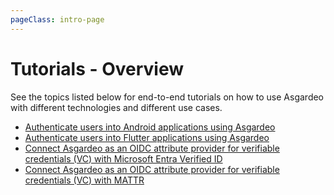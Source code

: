```yaml
---
pageClass: intro-page
---
```


# Tutorials - Overview

See the topics listed below for end-to-end tutorials on how to use Asgardeo with different technologies and different use cases.

- [Authenticate users into Android applications using Asgardeo](../../tutorials/auth-users-into-android-apps/)
- [Authenticate users into Flutter applications using Asgardeo](../../tutorials/auth-users-into-flutter-apps/)
- [Connect Asgardeo as an OIDC attribute provider for verifiable credentials (VC) with Microsoft Entra Verified ID](../../tutorials/connect-asgardeo-with-ms-entra/)
- [Connect Asgardeo as an OIDC attribute provider for verifiable credentials (VC) with MATTR](../../tutorials/connect-asgardeo-with-mattr/)